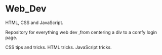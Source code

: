 # Web_Dev
HTML, CSS and JavaScript.

Repository for everything web dev ,from centering a div to a comfy login page.

CSS tips and tricks.
HTML tricks.
JavaScript tricks.
